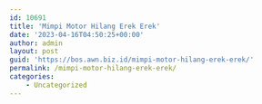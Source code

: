 ```yaml
---
id: 10691
title: 'Mimpi Motor Hilang Erek Erek'
date: '2023-04-16T04:50:25+00:00'
author: admin
layout: post
guid: 'https://bos.awn.biz.id/mimpi-motor-hilang-erek-erek/'
permalink: /mimpi-motor-hilang-erek-erek/
categories:
    - Uncategorized
---
```


